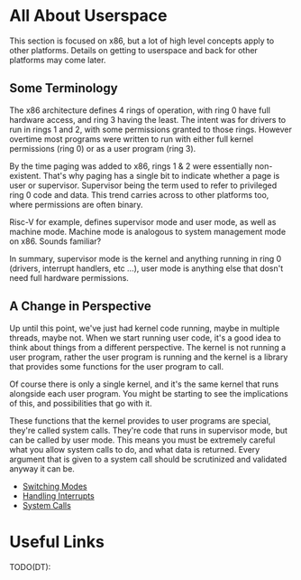 # All About Userspace

This section is focused on x86, but a lot of high level concepts apply to other platforms. Details on getting to userspace and back for other platforms may come later.

## Some Terminology
The x86 architecture defines 4 rings of operation, with ring 0 have full hardware access, and ring 3 having the least. The intent was for drivers to run in rings 1 and 2, with some permissions granted to those rings. However overtime most programs were written to run with either full kernel permissions (ring 0) or as a user program (ring 3).

By the time paging was added to x86, rings 1 & 2 were essentially non-existent. That's why paging has a single bit to indicate whether a page is user or supervisor. Supervisor being the term used to refer to privileged ring 0 code and data. This trend carries across to other platforms too, where permissions are often binary.

Risc-V for example, defines supervisor mode and user mode, as well as machine mode. Machine mode is analogous to system management mode on x86. Sounds familiar?

In summary, supervisor mode is the kernel and anything running in ring 0 (drivers, interrupt handlers, etc ...), user mode is anything else that dosn't need full hardware permissions.

## A Change in Perspective
Up until this point, we've just had kernel code running, maybe in multiple threads, maybe not. When we start running user code, it's a good idea to think about things from a different perspective. The kernel is not running a user program, rather the user program is running and the kernel is a library that provides some functions for the user program to call.

Of course there is only a single kernel, and it's the same kernel that runs alongside each user program. You might be starting to see the implications of this, and possibilities that go with it.

These functions that the kernel provides to user programs are special, they're called system calls. They're code that runs in supervisor mode, but can be called by user mode. This means you must be extremely careful what you allow system calls to do, and what data is returned. Every argument that is given to a system call should be scrutinized and validated anyway it can be.

* [Switching Modes](SwitchingModes.md)
* [Handling Interrupts](HandlingInterrupts.md)
* [System Calls](SystemCalls.md)

# Useful Links
TODO(DT):
